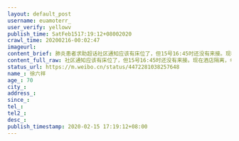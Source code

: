 ```yaml
---
layout: default_post
username: euamoterr_
user_verify: yellowv
publish_time: SatFeb1517:19:12+08002020
crawl_time: 20200216-00:02:47
imageurl: 
content_brief: 肺炎患者求助超话社区通知应该有床位了，但15号16:45时还没有来接。现在酒店隔离，老人最近咳嗽很厉害（古田四路和长风大道交叉路口，城市便捷酒店），家里人在家，但隔离条件不好【姓名】徐六祥【年龄】70【住址】武汉市硚口区华生城市广场南区B14栋一单元202   【联系电话】138 7129 8122胡 ...全文
content_full_raw: 社区通知应该有床位了，但15号16:45时还没有来接。现在酒店隔离，老人最近咳嗽很厉害（古田四路和长风大道交叉路口，城市便捷酒店），家里人在家，但隔离条件不好<br/>【姓名】徐六祥<br/>【年龄】70<br/>【住址】武汉市硚口区华生城市广场南区B14栋一单元202<br/>【联系电话】13871298122胡菲15827116161（18040508401）徐丽华<br/>求住院：我父亲出现症状已经11天了，最近3天连着高烧39度不退，精神状态越来越差，呼吸已经有些困难，去医院拍片后，医生说基本属于冠状病毒，但医院没有病床收治，需找社区，社区回复了人数太多，必须排队等安排，家里还有常年和父亲一起生活的母亲、及我的儿子，家里条件有限，无法进行隔离。等社区太难了，在这里只能求助大家帮帮忙转发，能尽快找到求助通道，让父亲得到救治，也能对我们进行检测隔离，感恩好心人、感恩社会<br/>帮转<adata-url="http://t.cn/ELT0hke"href="http://weibo.com/p/1001018008611000000000000"data-hide=""><spanclass='url-icon'><imgstyle='width:1rem;height:1rem'src='https://h5.sinaimg.cn/upload/2015/09/25/3/timeline_card_small_location_default.png'></span><spanclass="surl-text">北京</span></a>
status_url: https://m.weibo.cn/status/4472281038257648
name_: 徐六祥
age_: 70
city_: 
address_: 
since_: 
tel_: 
tel2_: 
desc_: 
publish_timestamp: 2020-02-15 17:19:12+08:00
---
```

